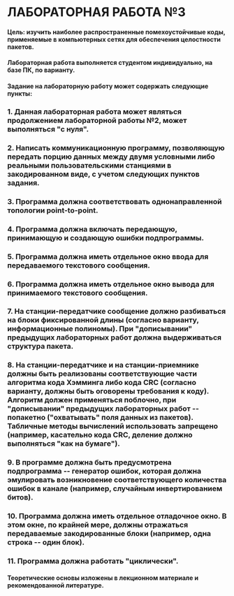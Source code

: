 # ЛАБОРАТОРНАЯ РАБОТА №3
#### Цель: изучить наиболее распространенные помехоустойчивые коды, применяемые в компьютерных сетях для обеспечения целостности пакетов.
#### Лабораторная работа выполняется студентом индивидуально, на базе ПК, по варианту.
#### Задание на лабораторную работу может содержать следующие пункты:
### 1. Данная лабораторная работа может являться продолжением лабораторной работы №2, может выполняться "с нуля".
### 2. Написать коммуникационную программу, позволяющую передать порцию данных между двумя условными либо реальными пользовательскими станциями в закодированном виде, с учетом следующих пунктов задания.
### 3. Программа должна соответствовать однонаправленной топологии point-to-point.
### 4. Программа должна включать передающую, принимающую и создающую ошибки подпрограммы.
### 5. Программа должна иметь отдельное окно ввода для передаваемого текстового сообщения.
### 6. Программа должна иметь отдельное окно вывода для принимаемого текстового сообщения.
### 7. На станции-передатчике сообщение должно разбиваться на блоки фиксированной длины (согласно варианту, информационные полиномы). При "дописывании" предыдущих лабораторных работ должна выдерживаться структура пакета.
### 8. На станции-передатчике и на станции-приемнике должны быть реализованы соответствующие части алгоритма кода Хэмминга либо кода CRC (согласно варианту, должны быть оговорены требования к коду). Алгоритм должен применяться поблочно, при "дописывании" предыдущих лабораторных работ -- попакетно ("охватывать" поля данных из пакетов). Табличные методы вычислений использовать запрещено (например, касательно кода CRC, деление должно выполняться "как на бумаге").
### 9. В программе должна быть предусмотрена подпрограмма -- генератор ошибок, которая должна эмулировать возникновение соответствующего количества ошибок в канале (например, случайным инвертированием битов).
### 10. Программа должна иметь отдельное отладочное окно. В этом окне, по крайней мере, должны отражаться передаваемые закодированные блоки (например, одна строка -- один блок).
### 11. Программа должна работать "циклически".
#### Теоретические основы изложены в лекционном материале и рекомендованной литературе.
